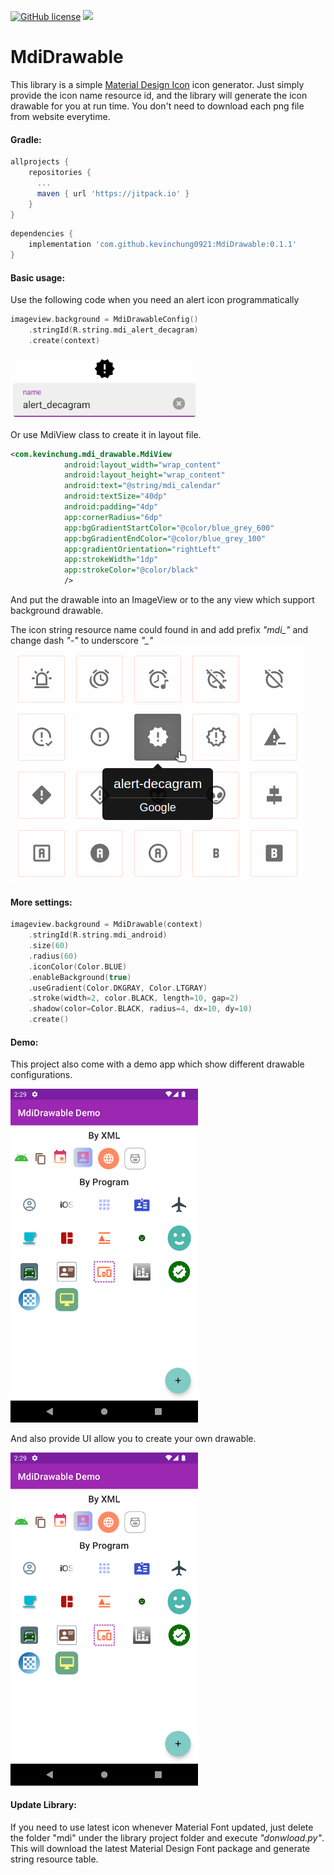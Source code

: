 [![GitHub license](https://img.shields.io/badge/license-Apache%202-blue.svg)](https://raw.githubusercontent.com/HITGIF/TextFieldBoxes/master/LICENSE)
[![](https://jitpack.io/v/kevinchung0921/MdiDrawable.svg)](https://jitpack.io/#kevinchung0921/MdiDrawable)

# MdiDrawable

This library is a simple [Material Design Icon](https://materialdesignicons.com/) icon generator. 
Just simply provide the icon name resource id, and the library will generate the icon drawable for you at run time.
You don't need to download each png file from website everytime.

#### Gradle:
```groovy
allprojects {
    repositories {
      ...
      maven { url 'https://jitpack.io' }
    }
}
```
```groovy
dependencies {
    implementation 'com.github.kevinchung0921:MdiDrawable:0.1.1'
}
```

#### Basic usage:

Use the following code when you need an alert icon programmatically 
```kotlin
imageview.background = MdiDrawableConfig()
    .stringId(R.string.mdi_alert_decagram)
    .create(context)
```

<img width='300' src='https://github.com/kevinchung0921/MdiDrawable/blob/main/images/Screenshot_1621901926.png' />


Or use MdiView class to create it in layout file.

```xml
<com.kevinchung.mdi_drawable.MdiView
            android:layout_width="wrap_content"
            android:layout_height="wrap_content"
            android:text="@string/mdi_calendar"
            android:textSize="40dp"
            android:padding="4dp"
            app:cornerRadius="6dp"
            app:bgGradientStartColor="@color/blue_grey_600"
            app:bgGradientEndColor="@color/blue_grey_100"
            app:gradientOrientation="rightLeft"
            app:strokeWidth="1dp"
            app:strokeColor="@color/black"
            />

```

And put the drawable into an ImageView or to the any view which support background drawable.

The icon string resource name could found in and add prefix *"mdi_"* and change dash *"-"* to underscore *"_"*
![](https://github.com/kevinchung0921/MdiDrawable/blob/main/images/Screenshot%20from%202021-05-25%2007-41-30.png)


#### More settings:

``` kotlin
imageview.background = MdiDrawable(context)
    .stringId(R.string.mdi_android)
    .size(60)
    .radius(60)
    .iconColor(Color.BLUE)
    .enableBackground(true)
    .useGradient(Color.DKGRAY, Color.LTGRAY)
    .stroke(width=2, color.BLACK, length=10, gap=2)
    .shadow(color=Color.BLACK, radius=4, dx=10, dy=10)
    .create()
```


#### Demo:

This project also come with a demo app which show different drawable configurations. 

<img width='300' src='https://github.com/kevinchung0921/MdiDrawable/blob/main/images/Screenshot_20220602_142905.png' />

And also provide UI allow you to create your own drawable.

<img width='300' src='https://github.com/kevinchung0921/MdiDrawable/blob/main/images/Screenshot_20220602_142905.png' />

#### Update Library:

If you need to use latest icon whenever Material Font updated, just delete the folder "mdi" under the library project folder and execute *"donwload.py"*. This will download the latest Material Design Font package and generate string resource table.
